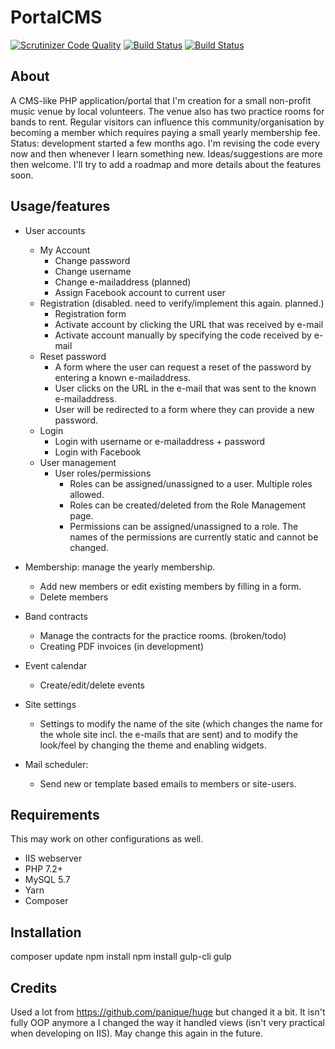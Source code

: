 # PortalCMS

[![Scrutinizer Code Quality](https://scrutinizer-ci.com/g/victorwitkamp/PortalCMS/badges/quality-score.png?b=master)](https://scrutinizer-ci.com/g/victorwitkamp/PortalCMS/?branch=master)
[![Build Status](https://scrutinizer-ci.com/g/victorwitkamp/PortalCMS/badges/build.png?b=master)](https://scrutinizer-ci.com/g/victorwitkamp/PortalCMS/build-status/master)
[![Build Status](https://dev.azure.com/99038776/php/_apis/build/status/victorwitkamp.PortalCMS?branchName=refs%2Fpull%2F35%2Fmerge)](https://dev.azure.com/99038776/php/_build/latest?definitionId=1&branchName=refs%2Fpull%2F35%2Fmerge)

## About

A CMS-like PHP application/portal that I'm creation for a small non-profit music venue by local volunteers. The venue also has two practice rooms for bands to rent. Regular visitors can influence this community/organisation by becoming a member which requires paying a small yearly membership fee. Status: development started a few months ago. I'm revising the code every now and then whenever I learn something new. Ideas/suggestions are more then welcome. I'll try to add a roadmap and more details about the features soon.

## Usage/features

- User accounts
  - My Account
    - Change password
    - Change username
    - Change e-mailaddress (planned)
    - Assign Facebook account to current user
  - Registration (disabled. need to verify/implement this again. planned.)
    - Registration form
    - Activate account by clicking the URL that was received by e-mail
    - Activate account manually by specifying the code received by e-mail
  - Reset password
    - A form where the user can request a reset of the password by entering a known e-mailaddress.
    - User clicks on the URL in the e-mail that was sent to the known e-mailaddress.
    - User will be redirected to a form where they can provide a new password.
  - Login
    - Login with username or e-mailaddress + password
    - Login with Facebook
  - User management
    - User roles/permissions
      - Roles can be assigned/unassigned to a user. Multiple roles allowed.
      - Roles can be created/deleted from the Role Management page.
      - Permissions can be assigned/unassigned to a role. The names of the permissions are currently static and cannot be changed.

- Membership: manage the yearly membership.
  - Add new members or edit existing members by filling in a form.
  - Delete members
- Band contracts
  - Manage the contracts for the practice rooms. (broken/todo)
  - Creating PDF invoices (in development)
- Event calendar
  - Create/edit/delete events
- Site settings
  - Settings to modify the name of the site (which changes the name for the whole site incl. the e-mails that are sent) and to modify the look/feel by changing the theme and enabling widgets.
- Mail scheduler:
  - Send new or template based emails to members or site-users.

## Requirements

This may work on other configurations as well.

- IIS webserver
- PHP 7.2+
- MySQL 5.7
- Yarn
- Composer

## Installation
composer update
npm install
npm install gulp-cli
gulp

## Credits

Used a lot from <https://github.com/panique/huge> but changed it a bit. It isn't fully OOP anymore a I changed the way it handled views (isn't very practical when developing on IIS). May change this again in the future.
